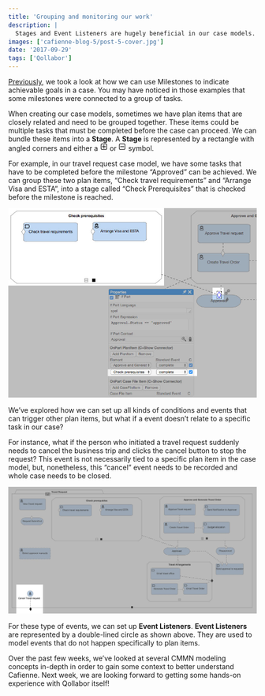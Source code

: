 ```yaml
---
title: 'Grouping and monitoring our work'
description: |
  Stages and Event Listeners are hugely beneficial in our case models. Let's look at how they help us group related plan items and allow us to handle events that are not tied to any specific plan item.
images: ['cafienne-blog-5/post-5-cover.jpg']
date: '2017-09-29'
tags: ['Qollabor']
---
```


[Previously](cafienne-blog-4), we took a look at how we can use Milestones to indicate achievable goals in a case. You may have noticed in those examples that some milestones were connected to a group of tasks.

When creating our case models, sometimes we have plan items that are closely related and need to be grouped together. These items could be multiple tasks that must be completed before the case can proceed.  We can bundle these items into a **Stage**. A **Stage** is represented by a rectangle with angled corners and either a ![plus square](cafienne-blog-5/plus-square.png) or ![minus square](cafienne-blog-5/minus-square.png) symbol.

For example, in our travel request case model, we have some tasks that have to be completed before the milestone “Approved” can be achieved. We can group these two plan items, “Check travel requirements” and “Arrange Visa and ESTA”, into a stage called “Check Prerequisites” that is checked before the milestone is reached.

![Stage in a case model example](cafienne-blog-5/stage_as_entry.jpg)

We’ve explored how we can set up all kinds of conditions and events that can trigger other plan items, but what if a event doesn’t relate to a specific task in our case?

For instance, what if the person who initiated a travel request suddenly needs to cancel the business trip and clicks the cancel button to stop the request? This event is not necessarily tied to a specific plan item in the case model, but, nonetheless, this “cancel” event needs to be recorded and whole case needs to be closed.

![Event Listener in a case model example](cafienne-blog-5/model_event_listener.jpg)

For these type of events, we can set up **Event Listeners**. **Event Listeners** are represented by a double-lined circle as shown above. They are used to model events that do not happen specifically to plan items.

Over the past few weeks, we’ve looked at several CMMN modeling concepts in-depth in order to gain some context to better understand Cafienne. Next week, we are looking forward to getting some hands-on experience with Qollabor itself!